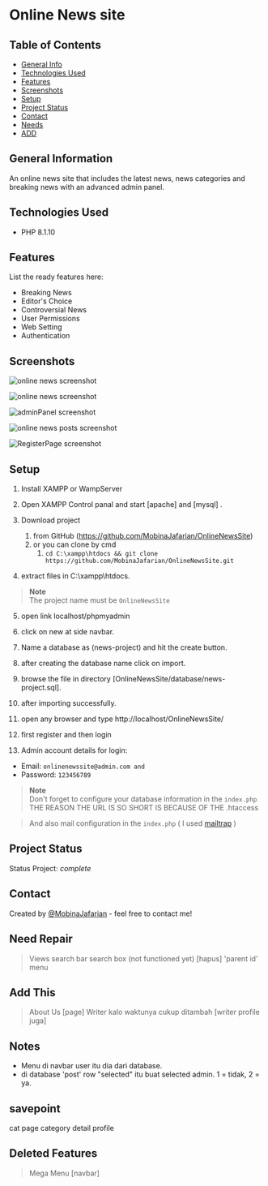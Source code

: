 # Online News site

## Table of Contents

- [General Info](#general-information)
- [Technologies Used](#technologies-used)
- [Features](#features)
- [Screenshots](#screenshots)
- [Setup](#setup)
- [Project Status](#project-status)
- [Contact](#contact)
- [Needs](#need-repair)
- [ADD](#add-this)

## General Information

An online news site that includes the latest news, news categories and breaking news with an advanced admin panel.

## Technologies Used

- PHP 8.1.10

## Features

List the ready features here:

- Breaking News
- Editor's Choice
- Controversial News
- User Permissions
- Web Setting
- Authentication

## Screenshots

![online news screenshot](<./public/screenshots/Screenshot%20online%20news%20(2).png>)

![online news screenshot](./public/screenshots/Screenshot%20online%20news.png)

![adminPanel screenshot](./public/screenshots/Screenshot%20Panel.png)

![online news posts screenshot](./public/screenshots/Screenshot%20Posts.png)

![RegisterPage screenshot](./public/screenshots/Screenshot%20Register.png)

## Setup

1. Install XAMPP or WampServer

2. Open XAMPP Control panal and start [apache] and [mysql] .

3. Download project

   1. from GitHub (https://github.com/MobinaJafarian/OnlineNewsSite)
   2. or you can clone by cmd
      1. `cd C:\xampp\htdocs && git clone https://github.com/MobinaJafarian/OnlineNewsSite.git`

4. extract files in C:\\xampp\htdocs\.

> **Note** <br>
> The project name must be `OnlineNewsSite`

5. open link localhost/phpmyadmin

6. click on new at side navbar.

7. Name a database as (news-project) and hit the create button.

8. after creating the database name click on import.

9. browse the file in directory
   [OnlineNewsSite/database/news-project.sql].

10. after importing successfully.

11. open any browser and type http://localhost/OnlineNewsSite/

12. first register and then login

13. Admin account details for login:

- Email: `onlinenewssite@admin.com and`
- Password: `123456789`

> **Note** <br>
> Don't forget to configure your database information in the `index.php`
> THE REASON THE URL IS SO SHORT IS BECAUSE OF THE .htaccess

> And also mail configuration in the `index.php` ( I used [mailtrap](https://mailtrap.io/) )

## Project Status

Status Project: _complete_

## Contact

Created by [@MobinaJafarian](https://github.com/MobinaJafarian) - feel free to contact me!

## Need Repair

> Views
> search bar
> search box (not functioned yet)
> [hapus] 'parent id' menu

## Add This

> About Us [page]
> Writer
> kalo waktunya cukup ditambah [writer profile juga]

## Notes

- Menu di navbar user itu dia dari database.
- di database 'post' row "selected" itu buat selected admin. 1 = tidak, 2 = ya.

## savepoint
cat page
category detail
profile

## Deleted Features
> Mega Menu [navbar]